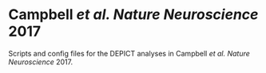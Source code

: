 # Campbell *et al. Nature Neuroscience* 2017
Scripts and config files for the DEPICT analyses in Campbell *et al. Nature Neuroscience* 2017.
